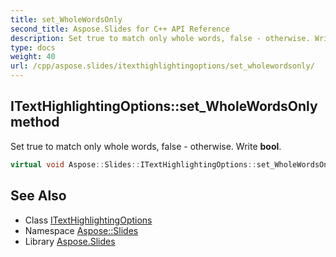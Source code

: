 ```yaml
---
title: set_WholeWordsOnly
second_title: Aspose.Slides for C++ API Reference
description: Set true to match only whole words, false - otherwise. Write bool.
type: docs
weight: 40
url: /cpp/aspose.slides/itexthighlightingoptions/set_wholewordsonly/
---
```

## ITextHighlightingOptions::set_WholeWordsOnly method


Set true to match only whole words, false - otherwise. Write **bool**.

```cpp
virtual void Aspose::Slides::ITextHighlightingOptions::set_WholeWordsOnly(bool value)=0
```

## See Also

* Class [ITextHighlightingOptions](../)
* Namespace [Aspose::Slides](../../)
* Library [Aspose.Slides](../../../)
